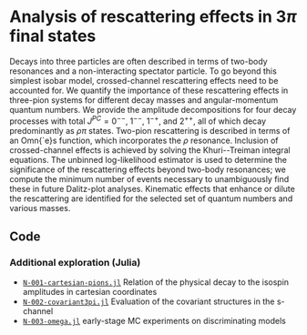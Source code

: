 # Analysis of rescattering effects in $3\pi$ final states

Decays into three particles are often described in terms of two-body resonances and a non-interacting spectator particle.  To go beyond this simplest isobar model, crossed-channel rescattering effects need to be accounted for.
We quantify the importance of these rescattering effects in three-pion systems for different decay masses and angular-momentum quantum numbers.
We provide the amplitude decompositions for four decay processes with total $J^{PC} = 0^{--}$, $1^{--}$, $1^{-+}$, and $2^{++}$, 
all of which decay predominantly as $\rho\pi$ states.
Two-pion rescattering is described in terms of an Omn{\`e}s function, which incorporates the $\rho$ resonance. 
Inclusion of crossed-channel effects is achieved by solving the Khuri--Treiman integral equations. 
The unbinned log-likelihood estimator is used to determine the significance of the rescattering effects beyond two-body resonances;
we compute the minimum number of events necessary to unambiguously find these in future Dalitz-plot analyses.
Kinematic effects that enhance or dilute the rescattering are identified for 
the selected set of quantum numbers and various masses.

## Code

### Additional exploration (Julia)

- [`N-001-cartesian-pions.jl`](crosscheck/N-001-cartesian-pions.jl) Relation of the physical decay to the isospin amplitudes in cartesian coordinates
- [`N-002-covariant3pi.jl`](crosscheck/N-002-covariant3pi.jl) Evaluation of the covariant structures in the s-channel
- [`N-003-omega.jl`](crosscheck/N-003-omega.jl) early-stage MC experiments on discriminating models
